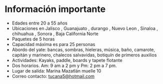 # Información importante

- Edades entre 20 a 55 años
- Ubicaciones en Jalisco  , Guanajuato , durango , Nuevo  Leon , Sinaloa , chihuahua , Sonora , Baja California Norte
- Paquetes de 5 horas
- Capacidad máxima es para 25 personas
- Abordo del yate: bancas, sombras, hieleras, música, baño, camarote, capitán y marinero, chalecos salvavidas, botiquín de primeros auxilios
- Actividades: Kayaks, paddle, boards y tapete flotante
- Dos horarios. Am: 9 am a 2 pm y Pm: 2 pm a 7 pm.
- Lugar de salida: Marina Mazatlán muelle 10
- Correo contacto: tucana5@hotmail.com 
